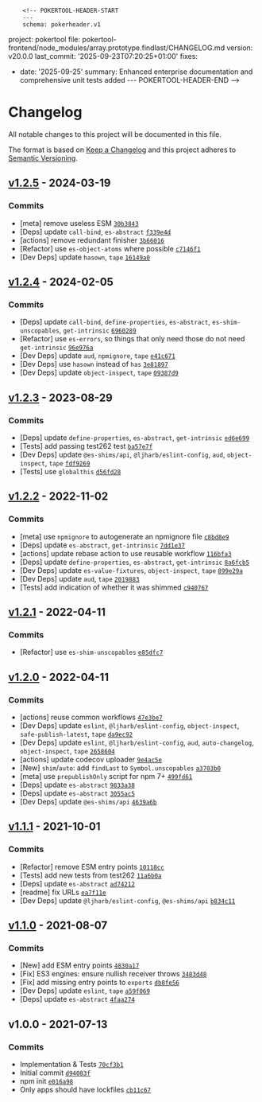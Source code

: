        <!-- POKERTOOL-HEADER-START
        ---
        schema: pokerheader.v1
project: pokertool
file: pokertool-frontend/node_modules/array.prototype.findlast/CHANGELOG.md
version: v20.0.0
last_commit: '2025-09-23T07:20:25+01:00'
fixes:
- date: '2025-09-25'
  summary: Enhanced enterprise documentation and comprehensive unit tests added
        ---
        POKERTOOL-HEADER-END -->
# Changelog

All notable changes to this project will be documented in this file.

The format is based on [Keep a Changelog](https://keepachangelog.com/en/1.0.0/)
and this project adheres to [Semantic Versioning](https://semver.org/spec/v2.0.0.html).

## [v1.2.5](https://github.com/es-shims/Array.prototype.findLast/compare/v1.2.4...v1.2.5) - 2024-03-19

### Commits

- [meta] remove useless ESM [`30b3843`](https://github.com/es-shims/Array.prototype.findLast/commit/30b38436f06003ab2ea0a9571e3bc5bbf6d6e9fb)
- [Deps] update `call-bind`, `es-abstract` [`f339e4d`](https://github.com/es-shims/Array.prototype.findLast/commit/f339e4d0748f32a640e58ce3282d98d1baf73269)
- [actions] remove redundant finisher [`3b66016`](https://github.com/es-shims/Array.prototype.findLast/commit/3b66016b8f9e19084cdcafa1a125eb6b2d26f527)
- [Refactor] use `es-object-atoms` where possible [`c7146f1`](https://github.com/es-shims/Array.prototype.findLast/commit/c7146f172d379e423abb95928ca29659d710dceb)
- [Dev Deps] update `hasown`, `tape` [`16149a0`](https://github.com/es-shims/Array.prototype.findLast/commit/16149a0cdf6e8a78e386e435d8a6b1f83a792142)

## [v1.2.4](https://github.com/es-shims/Array.prototype.findLast/compare/v1.2.3...v1.2.4) - 2024-02-05

### Commits

- [Deps] update `call-bind`, `define-properties`, `es-abstract`, `es-shim-unscopables`, `get-intrinsic` [`6960289`](https://github.com/es-shims/Array.prototype.findLast/commit/6960289aad2898b3c1c3b874937fe171ccd195cb)
- [Refactor] use `es-errors`, so things that only need those do not need `get-intrinsic` [`96e976a`](https://github.com/es-shims/Array.prototype.findLast/commit/96e976af6cbe6240472bf6ac509526e66bb48fbc)
- [Dev Deps] update `aud`, `npmignore`, `tape` [`e41c671`](https://github.com/es-shims/Array.prototype.findLast/commit/e41c6718bb4e1f498bc0c7d850fe6f595e6314d1)
- [Dev Deps] use `hasown` instead of `has` [`3e81897`](https://github.com/es-shims/Array.prototype.findLast/commit/3e818971d0432e11e639d4e0f13fba7ca7f1392d)
- [Dev Deps] update `object-inspect`, `tape` [`09387d9`](https://github.com/es-shims/Array.prototype.findLast/commit/09387d910af91741959ee9106f20b8379b80fdcb)

## [v1.2.3](https://github.com/es-shims/Array.prototype.findLast/compare/v1.2.2...v1.2.3) - 2023-08-29

### Commits

- [Deps] update `define-properties`, `es-abstract`, `get-intrinsic` [`ed6e699`](https://github.com/es-shims/Array.prototype.findLast/commit/ed6e69963e3b7252ce6fc82a92f0843bf92e2cb8)
- [Tests] add passing test262 test [`ba57e7f`](https://github.com/es-shims/Array.prototype.findLast/commit/ba57e7fb3d85c5d022f84538ac610cbbad3a1f06)
- [Dev Deps] update `@es-shims/api`, `@ljharb/eslint-config`, `aud`, `object-inspect`, `tape` [`fdf9269`](https://github.com/es-shims/Array.prototype.findLast/commit/fdf9269de92629dbbb101e91971efbab45634020)
- [Tests] use `globalthis` [`d56fd28`](https://github.com/es-shims/Array.prototype.findLast/commit/d56fd280792c2fa78d6b4efd9c419df5bf49e6d8)

## [v1.2.2](https://github.com/es-shims/Array.prototype.findLast/compare/v1.2.1...v1.2.2) - 2022-11-02

### Commits

- [meta] use `npmignore` to autogenerate an npmignore file [`c8bd8e9`](https://github.com/es-shims/Array.prototype.findLast/commit/c8bd8e9410e3b0468754bcc722d10eade90d6b8d)
- [Deps] update `es-abstract`, `get-intrinsic` [`7dd1e37`](https://github.com/es-shims/Array.prototype.findLast/commit/7dd1e3706aa4d1dc8007dc430ad721b787cceece)
- [actions] update rebase action to use reusable workflow [`116bfa3`](https://github.com/es-shims/Array.prototype.findLast/commit/116bfa3374f7adbe4363ee186ae397d6175a1386)
- [Deps] update `define-properties`, `es-abstract`, `get-intrinsic` [`8a6fcb5`](https://github.com/es-shims/Array.prototype.findLast/commit/8a6fcb543f3854f4124b26a60d651f26cb836658)
- [Dev Deps] update `es-value-fixtures`, `object-inspect`, `tape` [`899e29a`](https://github.com/es-shims/Array.prototype.findLast/commit/899e29acdeb046b92e6a19739cc97f0605bd074d)
- [Dev Deps] update `aud`, `tape` [`2019883`](https://github.com/es-shims/Array.prototype.findLast/commit/2019883d4a054b95856b6d421e106b9a0fe0f20b)
- [Tests] add indication of whether it was shimmed [`c940767`](https://github.com/es-shims/Array.prototype.findLast/commit/c9407677645d551481e8b98f96297fec7518165a)

## [v1.2.1](https://github.com/es-shims/Array.prototype.findLast/compare/v1.2.0...v1.2.1) - 2022-04-11

### Commits

- [Refactor] use `es-shim-unscopables` [`e85dfc7`](https://github.com/es-shims/Array.prototype.findLast/commit/e85dfc7f324f61e1dc2c99129f4bcc7837ce3ac4)

## [v1.2.0](https://github.com/es-shims/Array.prototype.findLast/compare/v1.1.1...v1.2.0) - 2022-04-11

### Commits

- [actions] reuse common workflows [`47e3be7`](https://github.com/es-shims/Array.prototype.findLast/commit/47e3be7cda282144ddc18204534ec5983055a48e)
- [Dev Deps] update `eslint`, `@ljharb/eslint-config`, `object-inspect`, `safe-publish-latest`, `tape` [`da9ec92`](https://github.com/es-shims/Array.prototype.findLast/commit/da9ec926ee4393d8cf2e2b74202a059a92ef59ac)
- [Dev Deps] update `eslint`, `@ljharb/eslint-config`, `aud`, `auto-changelog`, `object-inspect`, `tape` [`2658604`](https://github.com/es-shims/Array.prototype.findLast/commit/26586043f36390c4967972c2caf318c0bbf583fb)
- [actions] update codecov uploader [`9e4ac5e`](https://github.com/es-shims/Array.prototype.findLast/commit/9e4ac5e104a2f258cb818a19d3e6eb4023d1edd3)
- [New] `shim`/`auto`: add `findLast` to `Symbol.unscopables` [`a3703b0`](https://github.com/es-shims/Array.prototype.findLast/commit/a3703b0dbeefb1dcd4c4fcec9f89c67bc7513821)
- [meta] use `prepublishOnly` script for npm 7+ [`499fd61`](https://github.com/es-shims/Array.prototype.findLast/commit/499fd61f61d094d997b53c34628e477089b6ff96)
- [Deps] update `es-abstract` [`9833a38`](https://github.com/es-shims/Array.prototype.findLast/commit/9833a38b6f6d949636fca1e945b2eee1812e142b)
- [Deps] update `es-abstract` [`3055ac5`](https://github.com/es-shims/Array.prototype.findLast/commit/3055ac5ad56eb224f72c4cc18a06d0af06c6d2a1)
- [Dev Deps] update `@es-shims/api` [`4639a6b`](https://github.com/es-shims/Array.prototype.findLast/commit/4639a6b10b3ecb84e1bc3e645cad1c60de8d99da)

## [v1.1.1](https://github.com/es-shims/Array.prototype.findLast/compare/v1.1.0...v1.1.1) - 2021-10-01

### Commits

- [Refactor] remove ESM entry points [`10118cc`](https://github.com/es-shims/Array.prototype.findLast/commit/10118cc9b896f4c7fa01bfbab17018400b2a7ddb)
- [Tests] add new tests from test262 [`11a6b0a`](https://github.com/es-shims/Array.prototype.findLast/commit/11a6b0a9d34bc6bbd8271b37594ec9ba5fd4ca87)
- [Deps] update `es-abstract` [`ad74212`](https://github.com/es-shims/Array.prototype.findLast/commit/ad7421298490b3355b1d3f0a8fa51b8704e5a0ba)
- [readme] fix URLs [`ea7f11e`](https://github.com/es-shims/Array.prototype.findLast/commit/ea7f11e9ee4961c68104ba43958f5a45a0cffa65)
- [Dev Deps] update `@ljharb/eslint-config`, `@es-shims/api` [`b834c11`](https://github.com/es-shims/Array.prototype.findLast/commit/b834c114ae5bea9c1002a31574545b01c479c2fd)

## [v1.1.0](https://github.com/es-shims/Array.prototype.findLast/compare/v1.0.0...v1.1.0) - 2021-08-07

### Commits

- [New] add ESM entry points [`4830a17`](https://github.com/es-shims/Array.prototype.findLast/commit/4830a173290c5b6fbfda494936ebfc13fb188e9b)
- [Fix] ES3 engines: ensure nullish receiver throws [`3483d48`](https://github.com/es-shims/Array.prototype.findLast/commit/3483d489b0a2c17509d34aa386de8b83d4c6c0a1)
- [Fix] add missing entry points to `exports` [`db8fe56`](https://github.com/es-shims/Array.prototype.findLast/commit/db8fe56e3196ea8e74b6c4bda67efef03f6c6594)
- [Dev Deps] update `eslint`, `tape` [`a59f069`](https://github.com/es-shims/Array.prototype.findLast/commit/a59f069678049d3d8589c2ea22cf65160998fde3)
- [Deps] update `es-abstract` [`4faa274`](https://github.com/es-shims/Array.prototype.findLast/commit/4faa27421b982962f4b68e199308bfc25300ccc4)

## v1.0.0 - 2021-07-13

### Commits

- Implementation & Tests [`70cf3b1`](https://github.com/es-shims/Array.prototype.findLast/commit/70cf3b1254a43d7fc32bc7726f6c372656f84182)
- Initial commit [`d94083f`](https://github.com/es-shims/Array.prototype.findLast/commit/d94083fc3de59677540a3021c6f3082a22a804e6)
- npm init [`e016a98`](https://github.com/es-shims/Array.prototype.findLast/commit/e016a98c2ee504e43a7d6018fae31cbe972c1db9)
- Only apps should have lockfiles [`cb11c67`](https://github.com/es-shims/Array.prototype.findLast/commit/cb11c670b831ede1df53cf312dc6b0bcd96236cc)
